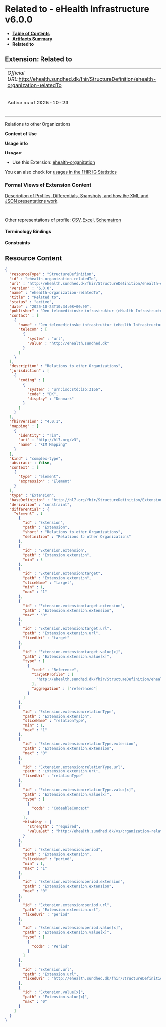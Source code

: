 # Related to - eHealth Infrastructure v6.0.0

* [**Table of Contents**](toc.md)
* [**Artifacts Summary**](artifacts.md)
* **Related to**

## Extension: Related to 

| | |
| :--- | :--- |
| *Official URL*:http://ehealth.sundhed.dk/fhir/StructureDefinition/ehealth-organization-relatedTo | *Version*:6.0.0 |
| Active as of 2025-10-23 | *Computable Name*:ehealth-organization-relatedTo |

Relations to other Organizations

**Context of Use**

**Usage info**

**Usages:**

* Use this Extension: [ehealth-organization](StructureDefinition-ehealth-organization.md)

You can also check for [usages in the FHIR IG Statistics](https://packages2.fhir.org/xig/dk.ehealth.sundhed.fhir.ig.core|current/StructureDefinition/ehealth-organization-relatedTo)

### Formal Views of Extension Content

 [Description of Profiles, Differentials, Snapshots, and how the XML and JSON presentations work](http://build.fhir.org/ig/FHIR/ig-guidance/readingIgs.html#structure-definitions). 

 

Other representations of profile: [CSV](StructureDefinition-ehealth-organization-relatedTo.csv), [Excel](StructureDefinition-ehealth-organization-relatedTo.xlsx), [Schematron](StructureDefinition-ehealth-organization-relatedTo.sch) 

#### Terminology Bindings

#### Constraints



## Resource Content

```json
{
  "resourceType" : "StructureDefinition",
  "id" : "ehealth-organization-relatedTo",
  "url" : "http://ehealth.sundhed.dk/fhir/StructureDefinition/ehealth-organization-relatedTo",
  "version" : "6.0.0",
  "name" : "ehealth-organization-relatedTo",
  "title" : "Related to",
  "status" : "active",
  "date" : "2025-10-23T10:34:08+00:00",
  "publisher" : "Den telemedicinske infrastruktur (eHealth Infrastructure)",
  "contact" : [
    {
      "name" : "Den telemedicinske infrastruktur (eHealth Infrastructure)",
      "telecom" : [
        {
          "system" : "url",
          "value" : "http://ehealth.sundhed.dk"
        }
      ]
    }
  ],
  "description" : "Relations to other Organizations",
  "jurisdiction" : [
    {
      "coding" : [
        {
          "system" : "urn:iso:std:iso:3166",
          "code" : "DK",
          "display" : "Denmark"
        }
      ]
    }
  ],
  "fhirVersion" : "4.0.1",
  "mapping" : [
    {
      "identity" : "rim",
      "uri" : "http://hl7.org/v3",
      "name" : "RIM Mapping"
    }
  ],
  "kind" : "complex-type",
  "abstract" : false,
  "context" : [
    {
      "type" : "element",
      "expression" : "Element"
    }
  ],
  "type" : "Extension",
  "baseDefinition" : "http://hl7.org/fhir/StructureDefinition/Extension",
  "derivation" : "constraint",
  "differential" : {
    "element" : [
      {
        "id" : "Extension",
        "path" : "Extension",
        "short" : "Relations to other Organizations",
        "definition" : "Relations to other Organizations"
      },
      {
        "id" : "Extension.extension",
        "path" : "Extension.extension",
        "min" : 3
      },
      {
        "id" : "Extension.extension:target",
        "path" : "Extension.extension",
        "sliceName" : "target",
        "min" : 1,
        "max" : "1"
      },
      {
        "id" : "Extension.extension:target.extension",
        "path" : "Extension.extension.extension",
        "max" : "0"
      },
      {
        "id" : "Extension.extension:target.url",
        "path" : "Extension.extension.url",
        "fixedUri" : "target"
      },
      {
        "id" : "Extension.extension:target.value[x]",
        "path" : "Extension.extension.value[x]",
        "type" : [
          {
            "code" : "Reference",
            "targetProfile" : [
              "http://ehealth.sundhed.dk/fhir/StructureDefinition/ehealth-organization"
            ],
            "aggregation" : ["referenced"]
          }
        ]
      },
      {
        "id" : "Extension.extension:relationType",
        "path" : "Extension.extension",
        "sliceName" : "relationType",
        "min" : 1,
        "max" : "1"
      },
      {
        "id" : "Extension.extension:relationType.extension",
        "path" : "Extension.extension.extension",
        "max" : "0"
      },
      {
        "id" : "Extension.extension:relationType.url",
        "path" : "Extension.extension.url",
        "fixedUri" : "relationType"
      },
      {
        "id" : "Extension.extension:relationType.value[x]",
        "path" : "Extension.extension.value[x]",
        "type" : [
          {
            "code" : "CodeableConcept"
          }
        ],
        "binding" : {
          "strength" : "required",
          "valueSet" : "http://ehealth.sundhed.dk/vs/organization-relation-type"
        }
      },
      {
        "id" : "Extension.extension:period",
        "path" : "Extension.extension",
        "sliceName" : "period",
        "min" : 1,
        "max" : "1"
      },
      {
        "id" : "Extension.extension:period.extension",
        "path" : "Extension.extension.extension",
        "max" : "0"
      },
      {
        "id" : "Extension.extension:period.url",
        "path" : "Extension.extension.url",
        "fixedUri" : "period"
      },
      {
        "id" : "Extension.extension:period.value[x]",
        "path" : "Extension.extension.value[x]",
        "type" : [
          {
            "code" : "Period"
          }
        ]
      },
      {
        "id" : "Extension.url",
        "path" : "Extension.url",
        "fixedUri" : "http://ehealth.sundhed.dk/fhir/StructureDefinition/ehealth-organization-relatedTo"
      },
      {
        "id" : "Extension.value[x]",
        "path" : "Extension.value[x]",
        "max" : "0"
      }
    ]
  }
}

```
